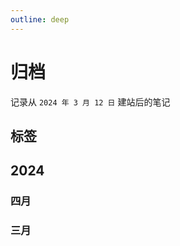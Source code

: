 ```yaml
---
outline: deep
---
```


<script lang="ts" setup>
import MarkPage from '../.vitepress/theme/views/markPage.vue'
import TagGroupPage from '../.vitepress/theme/components/tagGroup.vue'
import { type TagGroup, type TagItem, type Link, createTag } from '../.vitepress/utils/createTag'
import { markDate, markData } from '../.vitepress/constant/2024-mark-link.ts'

/* 三月数据 */
const marDate: number[] = markDate.MAR 
const marLink: Link[] = markData.MAR
/* 四月数据 */
const apriDate:number[] = markDate.APRI
const apriLink: Link[] = markData.APRI

// 标签组
const tagGroups: TagGroup[] = createTag()
// 一维标签组, 将所有类型的标签组压平
let tagsMap: TagItem[] = []
tagGroups.map(group => {
  group.items.map(item => tagsMap.push(item))
})
</script>

# 归档

记录从 `2024 年 3 月 12 日` 建站后的笔记

## 标签

<TagGroupPage :tagGroups="tagGroups" />

## 2024

### 四月

<MarkPage :monthLink="apriLink" :monthDate="apriDate" :markedDate="apriDate" :tagsMap="tagsMap" :year="2024" :month="4" :length="30" />

### 三月

<MarkPage :monthLink="marLink" :monthDate="marDate" :markedDate="marDate" :tagsMap="tagsMap" :year="2024" :month="3" :length="31" />
